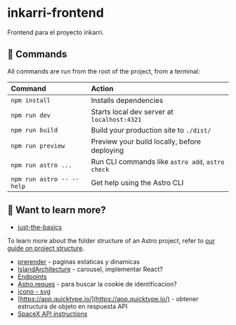 # inkarri-frontend
Frontend para el proyecto inkarri.

## 🧞 Commands

All commands are run from the root of the project, from a terminal:

| Command                   | Action                                           |
| :------------------------ | :----------------------------------------------- |
| `npm install`             | Installs dependencies                            |
| `npm run dev`             | Starts local dev server at `localhost:4321`      |
| `npm run build`           | Build your production site to `./dist/`          |
| `npm run preview`         | Preview your build locally, before deploying     |
| `npm run astro ...`       | Run CLI commands like `astro add`, `astro check` |
| `npm run astro -- --help` | Get help using the Astro CLI                     |

## 👀 Want to learn more?

- [just-the-basics](https://github.com/withastro/astro/assets/2244813/a0a5533c-a856-4198-8470-2d67b1d7c554)

To learn more about the folder structure of an Astro project, refer to [our guide on project structure](https://docs.astro.build/en/basics/project-structure/).

- [prerender](https://docs.astro.build/en/guides/on-demand-rendering/#enabling-on-demand-rendering) - paginas estaticas y dinamicas 
- [IslandArchitecture](https://docs.astro.build/en/concepts/islands/#client-islands) - carousel, implementar React?
- [Endpoints](https://docs.astro.build/en/guides/endpoints/#server-endpoints-api-routes)
- [Astro.reques](https://docs.astro.build/es/guides/on-demand-rendering/) - para buscar la cookie de identificacion?
- [icono - svg](https://tabler.io/icons)
- [https://app.quicktype.io/](https://app.quicktype.io/) -  obtener estructura de objeto en respuesta API
- [SpaceX API instructions](https://github.com/r-spacex/SpaceX-API/tree/master/docs/launches/v5)


